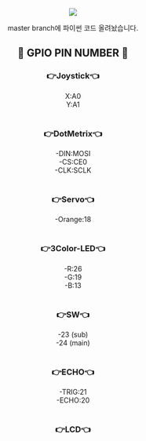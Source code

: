 <div align=center>
	<img src="https://capsule-render.vercel.app/api?type=waving&height=100&section=header&text=RaspberryPi%20IOT&fontSize=50&fontColor=FFFFFF&theme=#2E64FE" />	
</div>
<p align=center>master branch에 파이썬 코드 올려놨습니다.</p>
<div align=center>
	<h2>📌 GPIO PIN NUMBER 📌</h2>

<div align=center><h3>
👉Joystick👈</div></h3>
 <div align=center>X:A0</div>
<div align=center>Y:A1</div>
</br>
<div align=center><h3>
👉DotMetrix👈</div>
 <div align=center>-DIN:MOSI</div>
<div align=center> -CS:CE0</div>
<div align=center> -CLK:SCLK</div>
<div align=center>
</br>
<h3>👉Servo👈</div>
<div align=center> -Orange:18</div>
</br>
<div align=center>
<h3>👉3Color-LED👈</div>
<div align=center> -R:26</div>
<div align=center> -G:19</div>
<div align=center> -B:13</div>
</br>
<div align=center>
<h3>👉SW👈</div>
<div align=center> -23 (sub)</div>
<div align=center> -24 (main)</div>
</br>
<div align=center>
<h3>👉ECHO👈</div>
<div align=center> -TRIG:21</div>
<div align=center> -ECHO:20</div>
</br>
<div align=center>
<h3>👉LCD👈
<div align=center>
